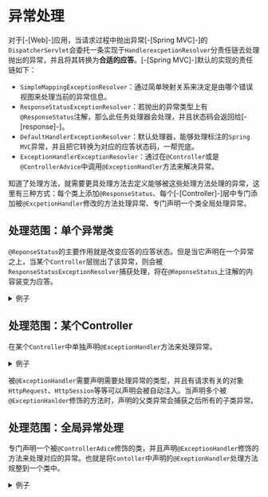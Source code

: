 # 异常处理

对于[-[Web]-]应用，当请求过程中抛出异常[-[Spring MVC]-]的`DispatcherServlet`会委托一条实现于`HandlerexcpetionResolver`分责任链去处理抛出的异常，并且将其转换为**合适的应答**。[-[Spring MVC]-]默认的实现的责任链如下：
* `SimpleMappingExceptionResolver`：通过简单映射关系来决定是由哪个错误视图来处理当前的异常信息。
* `ResponseStatusExceptionResolver`：若抛出的异常类型上有`@ResponseStatus`注解，那么此任务处理器会处理，并且状态码会返回给[-[response]-]。
* `DefaultHandlerExceptionResolver`：默认处理器，能够处理标注的`Spring MVC`异常，并且把它转换为对应的应答状态码，一帮兜底。
* `ExceptionHandlerExceptionResovler`：通过在`@Controller`或是`@ControllerAdvice`中调用`@ExceptionHandler`方法来解决异常。


知道了处理方法，就需要更具处理方法去定义能够被这些处理方法处理的异常，这里有三种方式：每个类上添加`@ResponseStatus`、每个[-[Controller]-]层中专门添加被`@ExcpetionHandler`修改的方法处理异常、专门声明一个类全局处理异常。


## 处理范围：单个异常类
`@ReponseStatus`的主要作用就是改变应答的应答状态。但是当它声明在一个异常之上，当某个`Controller`层抛出了该异常，则会被`ResponseStatusExceptionResolver`捕获处理，将在`@ReponseStatus`上注解的内容装变为应答。

<details>
<summary>例子</summary>

```java

@ResponseStatus(code =  HttpStatus.INTERNAL_SERVER_ERROR,reason = "异常信息描述")
public class ResponseException extends RuntimeException{}

```

</details>


## 处理范围：某个Controller

在某个`Controller`中单独声明`@ExceptionHandler`方法来处理异常。

<details>
<summary>例子</summary>

```java
@Controller
public class ExcpetionContraller {
    @GetMapping("/exception/contr")
    public void controllerException(){
        throw new ControllerException("测试Controller层ExceptionHandler",500);
    }
    @ExceptionHandler(ControllerException.class)
    public ModelAndView handlException(Exception e){
        
    }
}
```

</details>

被`@ExceptionHandler`需要声明需要处理异常的类型，并且有请求有关的对象`HttpRequest`、`HttpSession`等等可以声明会被自动注入。当声明多个被`@ExceptionHanlder`修饰的方法时，声明的父类异常会捕获之后所有的子类异常。

## 处理范围：全局异常处理

专门声明一个被`@ControllerAdice`修饰的类，并且声明`@ExceptionHandler`修饰的方法来处理对应的异常。也就是将`Contoller`中声明的`@ExeptionHandler`处理方法规整到一个类中。

<details>
<summary>例子</summary>

```java
@RestControllerAdvice
public class GlobalExceptionHandler {

    @ExceptionHandler(RuntimeException.class)
    public String handlerException(Exception e){
        System.out.println("RuntimeException异常处理");
        if (e instanceof ControllerException){
            return e.getMessage();
        }
        return null;
    }

}

```

</details>
